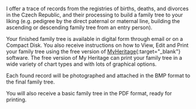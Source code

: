 I offer a trace of records from the registries of births, deaths, and divorces in the Czech Republic, and their processing to build a family tree to your liking (e.g. pedigree by the direct paternal or maternal line, building the ascending or descending family tree from an entry person).

Your finished family tree is available in digital form through email or on a Compact Disk. You also receive instructions on how to View, Edit and Print your family tree using the free version of [MyHeritage](https://www.myheritage.com/family-tree-builder){:target="_blank"} software.  The free version of My Heritage can print your family tree in a wide variety of chart types and with lots of graphical options.

Each found record will be photographed and attached in the BMP format to the final family tree.

You will also receive a basic family tree in the PDF format, ready for printing.
